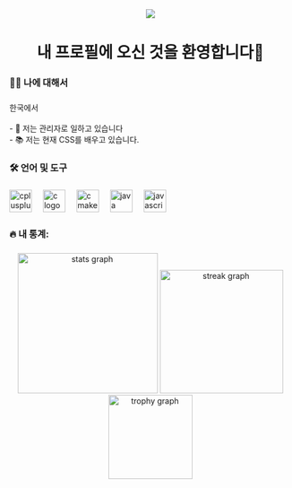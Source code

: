 <div align="center">
  <img src="https://visitor-badge.laobi.icu/badge?page_id=al-akad.al-akad&left_text=Profile%20Views"  />
</div>

###

<h1 align="center">내 프로필에 오신 것을 환영합니다👋</h1>

###

<h3 align="left">👩‍💻  나에 대해서</h3>

###

<p align="left">한국에서<br><br>- 🔭 저는 관리자로 일하고 있습니다<br>- 📚 저는 현재 CSS를 배우고 있습니다.</p>

###

<h3 align="left">🛠 언어 및 도구</h3>

###

<div align="left">
  <img src="https://cdn.jsdelivr.net/gh/devicons/devicon/icons/cplusplus/cplusplus-original.svg" height="40" alt="cplusplus logo"  />
  <img width="12" />
  <img src="https://cdn.jsdelivr.net/gh/devicons/devicon/icons/c/c-original.svg" height="40" alt="c logo"  />
  <img width="12" />
  <img src="https://cdn.jsdelivr.net/gh/devicons/devicon/icons/cmake/cmake-original.svg" height="40" alt="cmake logo"  />
  <img width="12" />
  <img src="https://cdn.jsdelivr.net/gh/devicons/devicon/icons/java/java-original.svg" height="40" alt="java logo"  />
  <img width="12" />
  <img src="https://cdn.jsdelivr.net/gh/devicons/devicon/icons/javascript/javascript-original.svg" height="40" alt="javascript logo"  />
</div>

###

<h3 align="left">🔥   내 통계:</h3>

###

<div align="center">
  <img src="https://github-readme-stats.vercel.app/api?username=al-akad&hide_title=false&hide_rank=false&show_icons=true&include_all_commits=true&count_private=true&disable_animations=false&theme=dracula&locale=en&hide_border=false&order=1" height="250" alt="stats graph"  />
  <img src="https://streak-stats.demolab.com?user=al-akad&locale=en&mode=daily&theme=dark&hide_border=false&border_radius=5&order=3" height="220" alt="streak graph"  />
  <img src="https://github-profile-trophy.vercel.app?username=al-akad&" height="150" alt="trophy graph"  />
</div>

###
